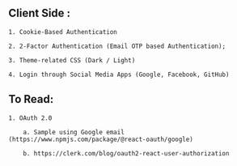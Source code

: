 ## Client Side :

    1. Cookie-Based Authentication
    
    2. 2-Factor Authentication (Email OTP based Authentication);
    
    3. Theme-related CSS (Dark / Light)
    
    4. Login through Social Media Apps (Google, Facebook, GitHub) 


## To Read:

    1. OAuth 2.0
    
        a. Sample using Google email (https://www.npmjs.com/package/@react-oauth/google)
    
        b. https://clerk.com/blog/oauth2-react-user-authorization